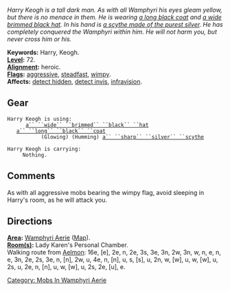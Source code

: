 *Harry Keogh is a tall dark man. As with all Wamphyri his eyes gleam
yellow, but there is no menace in them. He is wearing [a long black
coat](Long_Black_Coat "wikilink") and [a wide brimmed black
hat](Wide_Brimmed_Black_Hat "wikilink"). In his hand is [a scythe made
of the purest silver](Sharp_Silver_Scythe "wikilink"). He has completely
conquered the Wamphyri within him. He will not harm you, but never cross
him or his.*

**Keywords:** Harry, Keogh.  
**[Level](Level "wikilink"):** 72.  
**[Alignment](Alignment "wikilink"):** heroic.  
**[Flags](:Category:_Mob_Types "wikilink"):**
[aggressive](Aggressive_Mobs "wikilink"),
[steadfast](Sentinel_Mobs "wikilink"), [wimpy](Wimpy_Mobs "wikilink").  
**Affects:** [detect hidden](Detect_Hidden "wikilink"), [detect
invis](Detect_Invis "wikilink"),
[infravision](Infravision "wikilink").  

## Gear

`Harry Keogh is using:`  
<worn on head>`      `[`a`` ``wide`` ``brimmed`` ``black`` ``hat`](Wide_Brimmed_Black_Hat "wikilink")  
<worn about body>`   `[`a`` ``long`` ``black`` ``coat`](Long_Black_Coat "wikilink")  
<wielded>`           (Glowing) (Humming) `[`a`` ``sharp`` ``silver`` ``scythe`](Sharp_Silver_Scythe "wikilink")

`Harry Keogh is carrying:`  
`     Nothing.`

## Comments

As with all aggressive mobs bearing the wimpy flag, avoid sleeping in
Harry's room, as he will attack you.

## Directions

**[Area](:Category:_Areas "wikilink"):** [Wamphyri
Aerie](:Category:_Wamphyri_Aerie "wikilink")
([Map](Wamphyri_Aerie_Map "wikilink")).  
**[Room(s)](:Category:_Rooms "wikilink"):** Lady Karen's Personal
Chamber.  
Walking route from [Aelmon](Aelmon "wikilink"): 16e, \[e\], 2e, n, 2e,
3s, 3e, 3n, 2w, 3n, w, n, e, n, e, 3n, 2e, 2s, 3e, n, \[n\], 2w, u, 4e,
n, \[n\], u, s, \[s\], u, 2n, w, \[w\], u, w, \[w\], u, 2s, u, 2e, n,
\[n\], u, w, \[w\], u, 2s, 2e, \[u\], e.  

[Category: Mobs In Wamphyri
Aerie](Category:_Mobs_In_Wamphyri_Aerie "wikilink")

